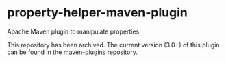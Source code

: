 property-helper-maven-plugin
============================

Apache Maven plugin to manipulate properties.

This repository has been archived. The current version (3.0+) of this plugin can be found in the [maven-plugins](https://github.com/basepom/maven-plugins) repository.
